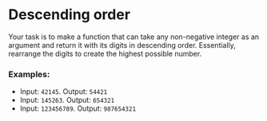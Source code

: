 # Descending order
Your task is to make a function that can take any non-negative integer as an
argument and return it with its digits in descending order. Essentially,
rearrange the digits to create the highest possible number.

### Examples:
- Input: `42145`. Output: `54421`
- Input: `145263`. Output: `654321`
- Input: `123456789`. Output: `987654321`
